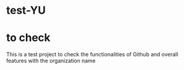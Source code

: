 # test-YU
# to check
This is a test project to check the functionalities of Github and overall features with the organization name
